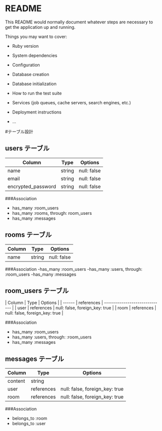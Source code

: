# README

This README would normally document whatever steps are necessary to get the
application up and running.

Things you may want to cover:

* Ruby version

* System dependencies

* Configuration

* Database creation

* Database initialization

* How to run the test suite

* Services (job queues, cache servers, search engines, etc.)

* Deployment instructions

* ...

#テーブル設計

## users テーブル

| Column             | Type    | Options     |
| ------------------ | ------- | ----------- |
| name               | string  | null: false |
| email              | string  | null: false |
| encrypted_password | string  | null: false |

###Association
- has_many :room_users
- has_many :rooms, through: room_users
- has_many :messages


## rooms テーブル

| Column | Type   | Options     |
| ------ | ------ | ----------- |
| name   | string | null: false |

###Association
-has_many :room_users
-has_many :users, through: :room_users
-has_many :messages


## room_users テーブル
| Column | Type       | Options                        |
| ------ | references | ------------------------------ |
| user   | references | null: false, foreign_key: true |
| room   | references | null: false, foreign_key: true |

###Association

- has_many :room_users
- has_many :users, through: :room_users
- has_many :messages


## messages テーブル
| Column  | Type       | Options                        |
| ------- | -----------| ------------------------------ |
| content | string     |                                |
| user    | references | null: false, foreign_key: true |
| room    | references | null: false, foreign_key: true |

###Association
- belongs_to :room
- belongs_to :user